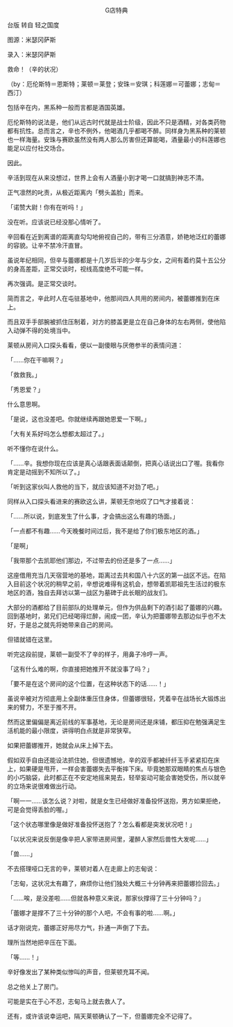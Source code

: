 <p align="center">G店特典</p>

台版 转自 轻之国度

图源：米瑟冈萨斯

录入：米瑟冈萨斯

救命！（辛的状况）

（by：厄伦斯特＝恩斯特；莱顿＝莱登；安珠＝安琪；科莲娜＝可蕾娜；志甸＝西汀）

包括辛在内，黑系种一般而言都是酒国英雄。

厄伦斯特的说法是，他们从远古时代就是战士阶级，因此不只是酒精，对各类药物都有抗性。总而言之，辛也不例外，他喝酒几乎都喝不醉。同样身为黑系种的莱顿也一样海量。安珠与赛欧虽然没有两人那么厉害但还算能喝，酒量最小的科莲娜也能足以应付社交场合。

因此。

辛活到现在从来没想过，世界上会有人酒量小到才喝一口就搞到神志不清。

正气凛然的叱责，从极近距离内「劈头盖脸」而来。

「诺赞大尉！你有在听吗！」

没在听。应该说已经没那心情听了。

辛回看在近到离谱的距离直勾勾地俯视自己的，带有三分酒意，娇艳地泛红的蕾娜的容貌。让辛不禁冷汗直冒。

虽说年纪相同，但辛与蕾娜都是十几岁后半的少年与少女，之间有着约莫十五公分的身高差距，正常交谈时，视线高度绝不可能一样。

再次强调。是正常交谈时。

简而言之，辛此时人在屯驻基地中，他那间四人共用的房间内，被蕾娜推到在床上。

而且双手手部腕被抓住压制着，对方的膝盖更是立在自己身体的左右两侧，使他陷入动弹不得的处境当中。

莱顿从房间入口探头看看，便以一副傻眼与厌倦参半的表情问道：

「……你在干嘛啊？」

「救救我。」

「秀恩爱？」

什么意思啊。

「是说，这也没差吧。你就继续再跟她恩爱一下啊。」

「大有关系好吗怎么想都太超过了。」

听不懂你在说什么。

「……辛。我想你现在应该是真心话跟表面话颠倒，把真心话说出口了喔。我看你肯定是动摇到不知所以了。」

「听到这家伙叫人救他的当下，就应该知道不对劲了吧。」

同样从入口探头看进来的赛欧这么讲，莱顿无奈地叹了口气才接着说：

「……所以说，到底发生了什么事，才会搞出这么有趣的场面。」

「一点都不有趣……今天晚餐时间过后，我不是给了你们极东地区的酒。」

「是啊」

「我带那个去凯耶他们那边，不过带去的份还是多了一点……」

这座借用充当几天宿营地的基地，距离过去共和国八十六区的第一战区不远。在陷入目前这个状况的稍早之前，辛想说难得有这机会，想带着凯耶祖先生活过的极东地区的酒，独自去拜访以第一战区为墓碑于此长眠的战友们。

大部分的酒都给了目前部队的处理单元，但作为供品剩下的酒引起了蕾娜的兴趣。回到基地时，弟兄们已经喝得烂醉，闹成一团，辛认为把蕾娜带去那边似乎也不太好，于是总之就先将她带来自己的房间。

但错就错在这里。

听完这段前提，莱顿一副受不了辛的样子，用鼻子冷哼一声。

「这有什么难的啊，你直接把她推开不就没事了吗？」

「要不是在这个房间的这个位置，在这种状态下的话……！」

虽说辛被对方彻底用上全副体重压住身体，但蕾娜很轻，凭着辛在战场长大锻炼出来的臂力，不至于推不开。

然而这里偏偏是离近前线的军事基地，无论是房间还是床铺，都压抑在勉强满足生活机能的最小限度，讲得明白点就是非常狭窄。

如果把蕾娜推开，她就会从床上掉下去。

假如双手自由还能设法抓住她，但很遗憾地，辛的双手都被纤纤玉手紧紧扣在床上，如果硬是甩开，一样会害蕾娜失去平衡摔下床。毕竟她那双眼睛的焦点与银色的小巧脑袋，此时都正在不安定地摇来晃去，轻举妄动可能会害她受伤，所以就辛的立场来说很难做出行动。

「啊一一……该怎么说？对啦，就是女生已经做好准备投怀送抱，男方如果拒绝，可是会觉得丢脸的喔。」

「这个状态哪里像是做好准备投怀送抱了？怎么看都是突发状况吧！」

「以状况来说反倒是像辛把人家带进房间里，灌醉人家然后兽性大发呢……」

「兽……」

不去搭理哑口无言的辛，莱顿对着人在走廊上的志甸说：

「志甸，这状况太有趣了，麻烦你让他们独处大概三十分钟再来把蕾娜捡回去。」

「……唉，是没差啦……但就各种意义来说，那家伙撑得了三十分钟吗？」

「蕾娜才是撑不了三十分钟的那个人吧，不会有事的啦……啊。」

话才刚说完，蕾娜正好用尽力气，扑通一声倒了下去。

理所当然地把辛压在下面。

「等……！」

辛好像发出了某种类似惨叫的声音，但莱顿充耳不闻。

总之他关上了房门。

可能是实在于心不忍，志甸马上就去救人了。

还有，或许该说幸运吧，隔天莱顿确认了一下，但蕾娜完全不记得了。

